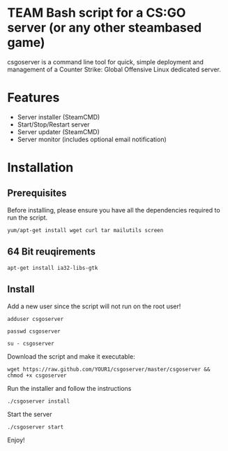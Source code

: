 TEAM Bash script for a CS:GO server (or any other steambased game)
===================================================================
csgoserver is a command line tool for quick, simple deployment and management of a Counter Strike: Global Offensive Linux dedicated server.

Features
========
 * Server installer (SteamCMD)
 * Start/Stop/Restart server
 * Server updater (SteamCMD)
 * Server monitor (includes optional email notification)

Installation
============
Prerequisites
-------------
Before installing, please ensure you have all the dependencies required to run the script.

 `yum/apt-get install wget curl tar mailutils screen`

64 Bit reuqirements
-------------------

 `apt-get install ia32-libs-gtk`

Install
-------
Add a new user since the script will not run on the root user!

`adduser csgoserver`

`passwd csgoserver`

`su - csgoserver`


Download the script and make it executable:

`wget https://raw.github.com/YOUR1/csgoserver/master/csgoserver && chmod +x csgoserver`

Run the installer and follow the instructions

`./csgoserver install`

Start the server

`./csgoserver start`

Enjoy!
